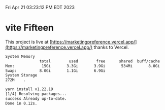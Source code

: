 Fri Apr 21 03:23:12 PM EDT 2023

# vite Fifteen


This project is live at [https://marketingpreference.vercel.app/](https://marketingpreference.vercel.app/) thanks to Vercel.

```bash
System Memory
               total        used        free      shared  buff/cache   available
Mem:            15Gi       3.3Gi       3.9Gi       534Mi       8.0Gi        11Gi
Swap:          8.0Gi       1.1Gi       6.9Gi
System Storage
272M	.
```
```bash
yarn install v1.22.19
[1/4] Resolving packages...
success Already up-to-date.
Done in 0.12s.
```
